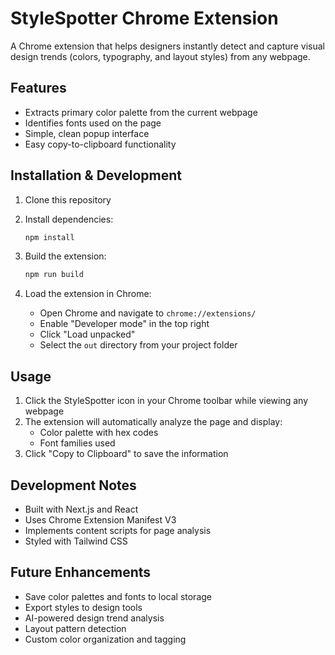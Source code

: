 # StyleSpotter Chrome Extension

A Chrome extension that helps designers instantly detect and capture visual design trends (colors, typography, and layout styles) from any webpage.

## Features

- Extracts primary color palette from the current webpage
- Identifies fonts used on the page
- Simple, clean popup interface
- Easy copy-to-clipboard functionality

## Installation & Development

1. Clone this repository
2. Install dependencies:
   ```bash
   npm install
   ```

3. Build the extension:
   ```bash
   npm run build
   ```

4. Load the extension in Chrome:
   - Open Chrome and navigate to `chrome://extensions/`
   - Enable "Developer mode" in the top right
   - Click "Load unpacked"
   - Select the `out` directory from your project folder

## Usage

1. Click the StyleSpotter icon in your Chrome toolbar while viewing any webpage
2. The extension will automatically analyze the page and display:
   - Color palette with hex codes
   - Font families used
3. Click "Copy to Clipboard" to save the information

## Development Notes

- Built with Next.js and React
- Uses Chrome Extension Manifest V3
- Implements content scripts for page analysis
- Styled with Tailwind CSS

## Future Enhancements

- Save color palettes and fonts to local storage
- Export styles to design tools
- AI-powered design trend analysis
- Layout pattern detection
- Custom color organization and tagging